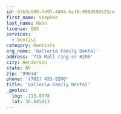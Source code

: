 ```yaml
---
id: 83b3c608-fd97-4494-bcf8-9984599525ce
first_name: Stephen
last_name: Hahn
license: DDS
services:
  - Dentist
category: Dentists
org_name: 'Galleria Family Dental'
address: '715 Mall ring cr #200'
city: Henderson
state: NV
zip: '89014'
phone: '(702) 433-9200'
title: 'Galleria Family Dental'
_geoloc:
  lng: -115.0778
  lat: 36.045811
---
```


